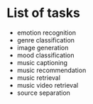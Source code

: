 # List of tasks

- emotion recognition
- genre classification
- image generation
- mood classification
- music captioning
- music recommendation
- music retrieval
- music video retrieval
- source separation
